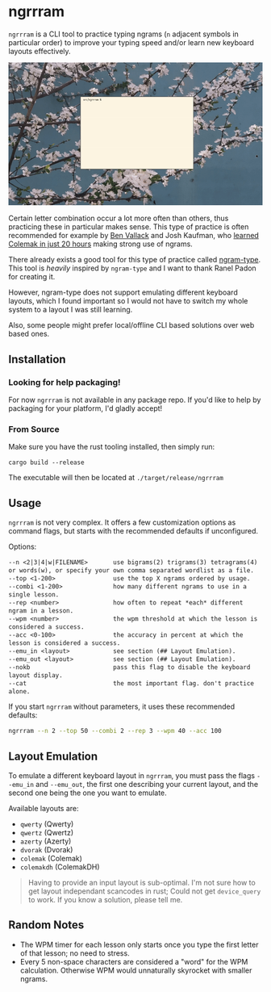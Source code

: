# ngrrram

`ngrrram` is a CLI tool to practice typing ngrams (`n` adjacent symbols in
particular order) to improve your typing speed and/or learn new keyboard
layouts effectively.

![a showcase of the ngrrram ui](./.github/showcase.gif)

Certain letter combination occur a lot more often than others, thus practicing
these in particular makes sense. This type of practice is often recommended for
example by [Ben Vallack](https://www.youtube.com/watch?v=sI-a64EVPPU) and Josh
Kaufman, who [learned Colemak in just 20 hours](https://first20hours.com)
making strong use of ngrams.

There already exists a good tool for this type of practice called
[ngram-type](https://github.com/ranelpadon/ngram-type). This tool is *heavily*
inspired by `ngram-type` and I want to thank Ranel Padon for creating it.

However, ngram-type does not support emulating different keyboard layouts,
which I found important so I would not have to switch my whole system to a
layout I was still learning.

Also, some people might prefer local/offline CLI based solutions over web based
ones.

## Installation

### Looking for help packaging!

For now `ngrrram` is not available in any package repo. If you'd like to help
by packaging for your platform, I'd gladly accept!

### From Source

Make sure you have the rust tooling installed, then simply run:

```
cargo build --release
```

The executable will then be located at `./target/release/ngrrram`

## Usage

`ngrrram` is not very complex. It offers a few customization options as command
flags, but starts with the recommended defaults if unconfigured.

Options:
```
--n <2|3|4|w|FILENAME>       use bigrams(2) trigrams(3) tetragrams(4) or words(w), or specify your own comma separated wordlist as a file.
--top <1-200>                use the top X ngrams ordered by usage.
--combi <1-200>              how many different ngrams to use in a single lesson.
--rep <number>               how often to repeat *each* different ngram in a lesson.
--wpm <number>               the wpm threshold at which the lesson is considered a success.
--acc <0-100>                the accuracy in percent at which the lesson is considered a success.
--emu_in <layout>            see section (## Layout Emulation).
--emu_out <layout>           see section (## Layout Emulation).
--nokb                       pass this flag to disable the keyboard layout display.
--cat                        the most important flag. don't practice alone.
```

If you start `ngrrram` without parameters, it uses these recommended defaults:
```bash
ngrrram --n 2 --top 50 --combi 2 --rep 3 --wpm 40 --acc 100
```

## Layout Emulation

To emulate a different keyboard layout in `ngrrram`, you must pass the flags
`--emu_in` and `--emu_out`, the first one describing your current layout, and
the second one being the one you want to emulate.

Available layouts are:

- `qwerty`    (Qwerty)
- `qwertz`    (Qwertz)
- `azerty`    (Azerty)
- `dvorak`    (Dvorak)
- `colemak`   (Colemak)
- `colemakdh` (ColemakDH)

> Having to provide an input layout is sub-optimal. I'm not sure how to get
> layout independant scancodes in rust; Could not get `device_query` to work.
> If you know a solution, please tell me.

## Random Notes
- The WPM timer for each lesson only starts once you type the first letter of
  that lesson; no need to stress.
- Every 5 non-space characters are considered a "word" for the WPM calculation.
  Otherwise WPM would unnaturally skyrocket with smaller ngrams.
